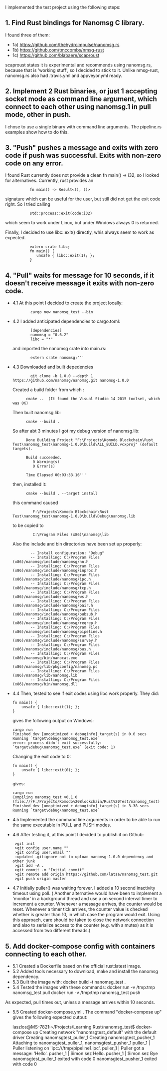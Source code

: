 I implemented the test project using the following steps:

## 1. Find Rust bindings for Nanomsg C library.

I found three of them:
* 1a) https://github.com/thehydroimpulse/nanomsg.rs
* 1b) https://github.com/tmccombs/nmsg-rust
* 1c) https://github.com/blabaere/scaproust

scaproust states it is experimental and recommends using nanomsg.rs, because that is 'working stuff', so I decided to stick to it. Unlike nmsg-rust, nanomsg.rs also had .travis.yml and appveyor.yml ready.

## 2. Implement 2 Rust binaries, or just 1 accepting socket mode as command line argument, which connect to each other using nanomsg.1 in pull mode, other in push.

I chose to use a single binary with command line arguments. The pipeline.rs examples show how to do this.

## 3. "Push" pushes a message and exits with zero code if push was successful. Exits with non-zero code on any error.

I found Rust currently does not provide a clean fn main() -> i32, so I looked for alternatives. Currently, rust provides an

               fn main() -> Result<(), ()>

signature which can be useful for the user, but still did not get the exit code right. So I tried calling

               std::process::exit(code:i32)

which seem to work under Linux, but under Windows always 0 is returned.

Finally, I decided to use libc::exit() directly, whis always seem to work as expected.

               extern crate libc;
               fn main() {
                  unsafe { libc::exit(1); };
               }


## 4. "Pull" waits for message for 10 seconds, if it doesn't receive message it exits with non-zero code.

* 4.1 At this point I decided to create the project locally:

              cargo new nanomsg_test --bin

* 4.2 I added anticipated dependencies to cargo.toml:

              [dependencies]
              nanomsg = "0.6.2"
              libc = "*"

    and imported the nanomsg crate into main.rs:

              extern crate nanomsg;'''

* 4.3 Downloaded and built depedencies

              git clone -b 1.0.0 --depth 1 https://github.com/nanomsg/nanomsg.git nanomsg-1.0.0

    Created a build folder from which :

            cmake ..  (It found the Visual Studio 14 2015 toolset, which was OK)

    Then built nanomsg.lib:

            cmake --build .

    So after abt 3 minutes I got my debug version of nanomsg.lib:

            Done Building Project "F:\Projects\Komodo Blockchain\Rust Test\nanomsg_test\nanomsg-1.0.0\build\ALL_BUILD.vcxproj" (default targets).

            Build succeeded.
               0 Warning(s)
               0 Error(s)

            Time Elapsed 00:03:33.16'''

    then, installed it:

            cmake --build . --target install

    this command caused

               F:\Projects\Komodo Blockchain\Rust Test\nanomsg_test\nanomsg-1.0.0\build\Debug\nanomsg.lib

    to be copied to

               C:\Program Files (x86)\nanomsg\lib

    Also the include and bin directories have been set up properly:

              -- Install configuration: "Debug"
              -- Installing: C:/Program Files (x86)/nanomsg/include/nanomsg/nn.h
              -- Installing: C:/Program Files (x86)/nanomsg/include/nanomsg/inproc.h
              -- Installing: C:/Program Files (x86)/nanomsg/include/nanomsg/ipc.h
              -- Installing: C:/Program Files (x86)/nanomsg/include/nanomsg/tcp.h
              -- Installing: C:/Program Files (x86)/nanomsg/include/nanomsg/ws.h
              -- Installing: C:/Program Files (x86)/nanomsg/include/nanomsg/pair.h
              -- Installing: C:/Program Files (x86)/nanomsg/include/nanomsg/pubsub.h
              -- Installing: C:/Program Files (x86)/nanomsg/include/nanomsg/reqrep.h
              -- Installing: C:/Program Files (x86)/nanomsg/include/nanomsg/pipeline.h
              -- Installing: C:/Program Files (x86)/nanomsg/include/nanomsg/survey.h
              -- Installing: C:/Program Files (x86)/nanomsg/include/nanomsg/bus.h
              -- Installing: C:/Program Files (x86)/nanomsg/bin/nanocat.exe
              -- Installing: C:/Program Files (x86)/nanomsg/lib/pkgconfig/nanomsg.pc
              -- Installing: C:/Program Files (x86)/nanomsg/lib/nanomsg.lib
              -- Installing: C:/Program Files (x86)/nanomsg/bin/nanomsg.dll


* 4.4 Then, tested to see if exit codes using libc work properly. They did:


      fn main() {
          unsafe { libc::exit(1); };
      }

  gives the following output on Windows:

      cargo run
      Finished dev [unoptimized + debuginfo] target(s) in 0.0 secs
      Running `target\debug\nanomsg_test.exe`
      error: process didn't exit successfully: `target\debug\nanomsg_test.exe` (exit code: 1)


  Changing the exit code to 0:


      fn main() {
          unsafe { libc::exit(0); };
      }


  gives:

      cargo run
      Compiling nanomsg_test v0.1.0 (file:///F:/Projects/Komodo%20Blockchain/Rust%20Test/nanomsg_test)
      Finished dev [unoptimized + debuginfo] target(s) in 3.38 secs
      Running `target\debug\nanomsg_test.exe`

* 4.5 Implemented the command line arguments in order to be able to run the same executable in PULL and PUSH modes.

* 4.6 After testing it, at this point I decided to publish it on Github:

       >git init
       >git config user.name ""
       >git config user.email ""
       :updated .gitignore not to upload nanomsg-1.0.0 dependency and other junk
       >git add -A .
       >git commit -m "Initial commit"
       >git remote add origin https://github.com/latsa/nanomsg_test.git
       >git push origin master

* 4.7 Initially puller() was waiting forever. I added a 10 second inactivity timeout
      using poll. ( Another alternative would have been to implement a 'monitor'
      in a background thread and use a on second interval timer to increment a counter.
      Whenever a message arrives, the counter would be reset. Whenever a timer tick
      arrives, the counter value is checked whether is greater than 10, in which case
      the program would exit. Using this approach, care should be taken to close the
      network connection and also to serialize access to the counter (e.g. with a mutex)
      as it is accessed from two different threads.)

## 5. Add docker-compose config with containers connecting to each other.

* 5.1 Created a Dockerfile based on the official rust:latest image.
* 5.2 Added tools necessary to download, make and install the nanomsg dependency.
* 5.3 Built the image with:
    docker build -t nanomsg_test .
* 5.4 Tested the images with these commands:
    docker run -v /tmp:tmp nanomsg_test pull
    docker run -v /tmp:tmp nanomsg_test push

As expected, pull times out, unless a message arrives within 10 seconds.

* 5.5 Created docker-compose.yml . The command "docker-compose up" gives
the following expected output:

    laszlos@MS-7821:~/Projects/Learning Rust/nanomsg_test$ docker-compose up
    Creating network "nanomsgtest_default" with the default driver
    Creating nanomsgtest_puller_1
    Creating nanomsgtest_pusher_1
    Attaching to nanomsgtest_puller_1, nanomsgtest_pusher_1
    puller_1 | Puller listening on 'ipc:///tmp/pipeline1.ipc'.
    puller_1 | Puller got a message: 'Hello'.
    pusher_1 | Simon sez Hello.
    pusher_1 | Simon sez Bye
    nanomsgtest_puller_1 exited with code 0
    nanomsgtest_pusher_1 exited with code 0

